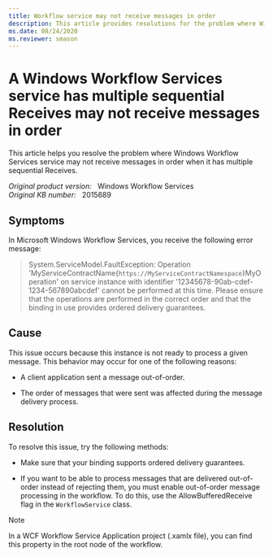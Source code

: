 ```yaml
---
title: Workflow service may not receive messages in order
description: This article provides resolutions for the problem where Windows Workflow Services service may not receive messages in order when it has multiple sequential Receives.
ms.date: 08/24/2020
ms.reviewer: smason
---
```

# A Windows Workflow Services service has multiple sequential Receives may not receive messages in order

This article helps you resolve the problem where Windows Workflow Services service may not receive messages in order when it has multiple sequential Receives.

_Original product version:_ &nbsp; Windows Workflow Services  
_Original KB number:_ &nbsp; 2015689

## Symptoms

In Microsoft Windows Workflow Services, you receive the following error message:
  
> System.ServiceModel.FaultException: Operation  
'MyServiceContractName{`https://MyServiceContractNamespace`}MyOperation' on service instance with identifier '12345678-90ab-cdef-1234-567890abcdef' cannot be performed at this time. Please ensure that the operations are performed in the correct order and that the binding in use provides ordered delivery guarantees.

## Cause

This issue occurs because this instance is not ready to process a given message. This behavior may occur for one of the following reasons:

- A client application sent a message out-of-order.

- The order of messages that were sent was affected during the message delivery process.

## Resolution

To resolve this issue, try the following methods:

- Make sure that your binding supports ordered delivery guarantees.

- If you want to be able to process messages that are delivered out-of-order instead of rejecting them, you must enable out-of-order message processing in the workflow. To do this, use the AllowBufferedReceive flag in the `WorkflowService` class.

> [!NOTE]
> In a WCF Workflow Service Application project (.xamlx file), you can find this property in the root node of the workflow.
